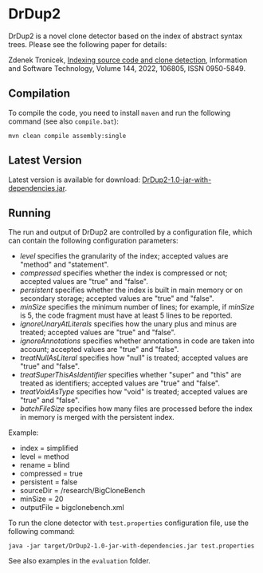 # DrDup2
DrDup2 is a novel clone detector based on the index of abstract syntax trees.
Please see the following paper for details:

Zdenek Tronicek, <a href="https://doi.org/10.1016/j.infsof.2021.106805">Indexing source code and clone detection</a>,
Information and Software Technology, Volume 144, 2022, 106805, ISSN 0950-5849.

## Compilation
To compile the code, you need to install ```maven``` and run the following 
command (see also ```compile.bat```):
```
mvn clean compile assembly:single
```

## Latest Version
Latest version is available for download: <a href="https://github.com/tronicek/DrDup2/DrDup2-1.0-jar-with-dependencies.jar">DrDup2-1.0-jar-with-dependencies.jar</a>.


## Running
The run and output of DrDup2 are controlled by a configuration file,
which can contain the following configuration
parameters:
- *level* specifies the granularity of the index; accepted values are "method" and "statement".
- *compressed* specifies whether the index is compressed or not; accepted values are "true" and "false".
- *persistent* specifies whether the index is built in main memory or on secondary storage; accepted values are "true" and "false".
- *minSize* specifies the minimum number of lines; for example, if *minSize* is 5, the code fragment must have at least 5 lines to be reported.
- *ignoreUnaryAtLiterals* specifies how the unary plus and minus are treated; accepted values are "true" and "false".
- *ignoreAnnotations* specifies whether annotations in code are taken into account; accepted values are "true" and "false".
- *treatNullAsLiteral* specifies how "null" is treated; accepted values are "true" and "false".
- *treatSuperThisAsIdentifier* specifies whether "super" and "this" are treated as identifiers; accepted values are "true" and "false".
- *treatVoidAsType* specifies how "void" is treated; accepted values are "true" and "false".
- *batchFileSize* specifies how many files are processed before the index in memory is merged with the persistent index.

Example:
- index = simplified
- level = method
- rename = blind
- compressed = true
- persistent = false
- sourceDir = /research/BigCloneBench
- minSize = 20
- outputFile = bigclonebench.xml

To run the clone detector with ```test.properties``` configuration file,
use the following command:
```
java -jar target/DrDup2-1.0-jar-with-dependencies.jar test.properties
```

See also examples in the ```evaluation``` folder.
